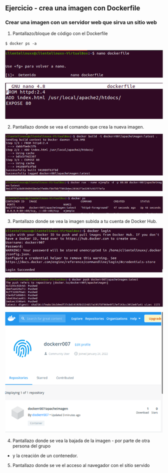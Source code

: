 ## Ejercicio - crea una imagen con Dockerfile

### Crear una imagen con un servidor web que sirva un sitio web

1. Pantallazo/bloque de código con el Dockerfile

`$ docker ps -a`

![](https://github.com/JenniferDiez/tareaDocker/blob/7ecc66e3ec2e8ea6bb71ee04bdd5b007be3ab6b4/imagen%20con%20Dockerfile/Capturas/ejem1.PNG)

![](https://github.com/JenniferDiez/tareaDocker/blob/7ecc66e3ec2e8ea6bb71ee04bdd5b007be3ab6b4/imagen%20con%20Dockerfile/Capturas/ejem1.1.PNG)

2. Pantallazo donde se vea el comando que crea la nueva imagen.

![](https://github.com/JenniferDiez/tareaDocker/blob/7ecc66e3ec2e8ea6bb71ee04bdd5b007be3ab6b4/imagen%20con%20Dockerfile/Capturas/Captura2%20final.PNG)

![](https://github.com/JenniferDiez/tareaDocker/blob/95ad31ed6b0f9293c90c7b024214745a1a087821/imagen%20con%20Dockerfile/Capturas/captura%203.PNG)

![](https://github.com/JenniferDiez/tareaDocker/blob/95ad31ed6b0f9293c90c7b024214745a1a087821/imagen%20con%20Dockerfile/Capturas/docker%203.1.PNG)

3. Pantallazo donde se vea la imagen subida a tu cuenta de Docker Hub.

![](https://github.com/JenniferDiez/tareaDocker/blob/95ad31ed6b0f9293c90c7b024214745a1a087821/imagen%20con%20Dockerfile/Capturas/Captura4.PNG)

![](https://github.com/JenniferDiez/tareaDocker/blob/70247a2f8e49c3f267f07884f1dc02fdc8fd23b2/imagen%20con%20Dockerfile/Capturas/captura%205.PNG)

![](https://github.com/JenniferDiez/tareaDocker/blob/7ecc66e3ec2e8ea6bb71ee04bdd5b007be3ab6b4/imagen%20con%20Dockerfile/Capturas/dockerhub.PNG)

4. Pantallazo donde se vea la bajada de la imagen - por parte de otra persona del grupo
- y la creación de un contenedor.



5. Pantallazo donde se ve el acceso al navegador con el sitio servido
